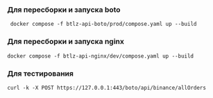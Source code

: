 ### Для пересборки и запуска  boto
```
 docker compose -f btlz-api-boto/prod/compose.yaml up --build
 ```

### Для пересборки и запуска nginx
```
docker compose -f btlz-api-nginx/dev/compose.yaml up --build
```

### Для тестирования

```
curl -k -X POST https://127.0.0.1:443/boto/api/binance/allOrders
```
